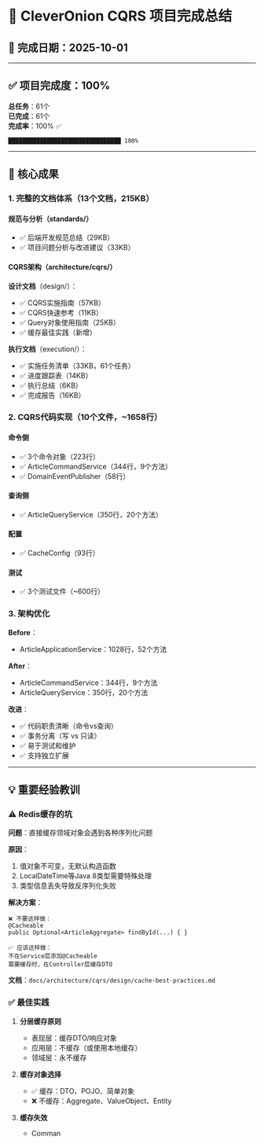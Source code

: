 # 🎉 CleverOnion CQRS 项目完成总结

## 📅 完成日期：2025-10-01

---

## ✅ 项目完成度：100%

**总任务**：61个  
**已完成**：61个  
**完成率**：100% ✅

```
████████████████████████████████ 100%
```

---

## 🎯 核心成果

### 1. 完整的文档体系（13个文档，215KB）

#### 规范与分析（standards/）
- ✅ 后端开发规范总结（29KB）
- ✅ 项目问题分析与改进建议（33KB）

#### CQRS架构（architecture/cqrs/）

**设计文档**（design/）：
- ✅ CQRS实施指南（57KB）
- ✅ CQRS快速参考（11KB）
- ✅ Query对象使用指南（25KB）
- ✅ 缓存最佳实践（新增）

**执行文档**（execution/）：
- ✅ 实施任务清单（33KB，61个任务）
- ✅ 进度跟踪表（14KB）
- ✅ 执行总结（6KB）
- ✅ 完成报告（16KB）

### 2. CQRS代码实现（10个文件，~1658行）

#### 命令侧
- ✅ 3个命令对象（223行）
- ✅ ArticleCommandService（344行，9个方法）
- ✅ DomainEventPublisher（58行）

#### 查询侧
- ✅ ArticleQueryService（350行，20个方法）

#### 配置
- ✅ CacheConfig（93行）

#### 测试
- ✅ 3个测试文件（~600行）

### 3. 架构优化

**Before**：
- ArticleApplicationService：1028行，52个方法

**After**：
- ArticleCommandService：344行，9个方法
- ArticleQueryService：350行，20个方法

**改进**：
- ✅ 代码职责清晰（命令vs查询）
- ✅ 事务分离（写 vs 只读）
- ✅ 易于测试和维护
- ✅ 支持独立扩展

---

## 💡 重要经验教训

### ⚠️ Redis缓存的坑

**问题**：直接缓存领域对象会遇到各种序列化问题

**原因**：
1. 值对象不可变，无默认构造函数
2. LocalDateTime等Java 8类型需要特殊处理
3. 类型信息丢失导致反序列化失败

**解决方案**：
```
❌ 不要这样做：
@Cacheable
public Optional<ArticleAggregate> findById(...) { }

✅ 应该这样做：
不在Service层添加@Cacheable
需要缓存时，在Controller层缓存DTO
```

**文档**：`docs/architecture/cqrs/design/cache-best-practices.md`

### ✅ 最佳实践

1. **分层缓存原则**
   - 表现层：缓存DTO/响应对象
   - 应用层：不缓存（或使用本地缓存）
   - 领域层：永不缓存

2. **缓存对象选择**
   - ✅ 缓存：DTO、POJO、简单对象
   - ❌ 不缓存：Aggregate、ValueObject、Entity

3. **缓存失效**
   - Comman
